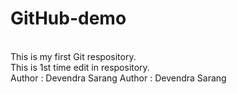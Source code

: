 # GitHub-demo
<br />
This is my first Git respository.
<br />
This is 1st time edit in respository. 
<br />
Author : Devendra Sarang
Author : Devendra Sarang